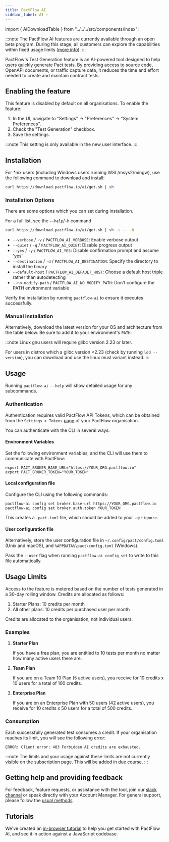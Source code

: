 ```yaml
---
title: PactFlow AI
sidebar_label: AI ⚡️
---
```


import { AiDownloadTable } from "../../../src/components/index";

:::note
The PactFlow AI features are currently available through an open beta program. During this stage, all customers can explore the capabilities within fixed usage limits ([more info](#limits)).
:::

PactFlow's Test Generation feature is an AI-powered tool designed to help users quickly generate Pact tests. By providing access to source code, OpenAPI documents, or traffic capture data, it reduces the time and effort needed to create and maintain contract tests.

## Enabling the feature

This feature is disabled by default on all organisations. To enable the feature:

1. In the UI, navigate to "Settings" -> "Preferences" -> "System Preferences".
2. Check the "Test Generation" checkbox.
3. Save the settings.

:::note
This setting is only available in the new user interface.
:::

## Installation

For *nix users (including Windows users running WSL/msys2/mingw), use the following command to download and install:

```sh
curl https://download.pactflow.io/ai/get.sh | sh
```

### Installation Options

There are some options which you can set during installation.

For a full list, see the `--help`/`-h` command

```sh
curl https://download.pactflow.io/ai/get.sh | sh -s -- -h
```

- `--verbose` / `-v` / `PACTFLOW_AI_VERBOSE`: Enable verbose output
- `--quiet` / `-q` / `PACTFLOW_AI_QUIET`: Disable progress output
- `--yes` / `-y` / `PACTFLOW_AI_YES`: Disable confirmation prompt and assume 'yes'
- `--destination` / `-d` / `PACTFLOW_AI_DESTINATION`: Specify the directory to install the binary
- `--default-host` / `PACTFLOW_AI_DEFAULT_HOST`: Choose a default host triple rather than autodetecting
- `--no-modify-path` / `PACTFLOW_AI_NO_MODIFY_PATH`: Don't configure the PATH environment variable

Verify the installation by running `pactflow-ai` to ensure it executes successfully.

### Manual installation

Alternatively, download the latest version for your OS and architecture from the table below. Be sure to add it to your environment's `PATH`:

<AiDownloadTable />

:::note
Linux gnu users will require glibc version 2.23 or later.

For users in distros which a glibc version <2.23 (check by running `ldd --version`), you can download and use the linux musl variant instead.
:::

## Usage

Running `pactflow-ai --help` will show detailed usage for any subcommands.

### Authentication

Authentication requires valid PactFlow API Tokens, which can be obtained from the `Settings > Tokens` [page](/docs/user-interface/settings/api-tokens) of your PactFlow organisation.

You can authenticate with the CLI in several ways:

#### Environment Variables

Set the following environment variables, and the CLI will use them to communicate with PactFlow:

```
export PACT_BROKER_BASE_URL="https://YOUR_ORG.pactflow.io"
export PACT_BROKER_TOKEN="YOUR_TOKEN"
```

#### Local configuration file

Configure the CLI using the following commands:

```
pactflow-ai config set broker.base-url https://YOUR_ORG.pactflow.io
pactflow-ai config set broker.auth.token YOUR_TOKEN
```

This creates a `.pact.toml` file, which should be added to your `.gitignore`.

#### User configuration file

Alternatively, store the user configuration file in `~/.config/pact/config.toml` (Unix and macOS), and `%APPDATA%\pact\config.toml` (Windows).

Pass the `--user` flag when running `pactflow-ai config set` to write to this file automatically.

## Usage Limits

Access to the feature is metered based on the number of tests generated in a 30-day rolling window. Credits are allocated as follows:

1. Starter Plans: 10 credits per month
2. All other plans: 10 credits per purchased user per month

Credits are allocated to the organisation, not individual users.

### Examples

1. **Starter Plan**

    If you have a free plan, you are entitled to 10 tests per month no matter how many active users there are.

2. **Team Plan**

    If you are on a Team 10 Plan (5 active users), you receive for 10 credits x 10 users for a total of 100 credits.

3. **Enterprise Plan**

    If you are on an Enterprise Plan with 50 users (42 active users), you receive for 10 credits x 50 users for a total of 500 credits.

### Consumption

Each successfully generated test consumes a credit. If your organisation reaches its limit, you will see the following error:

```
ERROR: Client error: 403 Forbidden AI credits are exhausted.
```

:::note
The limits and your usage against these limits are not currently visible on the subscription page. This will be added in due course.
:::

## Getting help and providing feedback

For feedback, feature requests, or assistance with the tool, join our [slack channel](https://pact-foundation.slack.com/archives/C07K2FT0XKK) or speak directly with your Account Manager. For general support, please follow the [usual methods](https://support.smartbear.com/pactflow/message/).

## Tutorials

We've created an [in-browser tutorial](https://docs.pactflow.io/docs/tutorials#getting-started-with-pactflow-ai) to help you get started with PactFlow AI, and see it in action against a JavaScript codebase.
